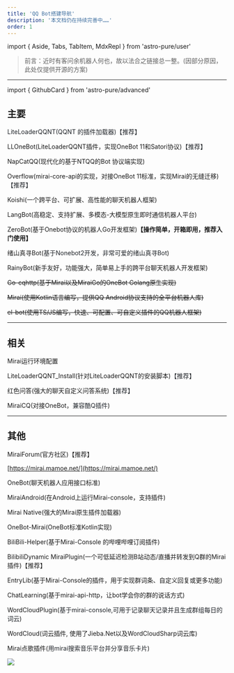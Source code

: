 ```yaml
---
title: 'QQ Bot搭建导航'
description: '本文档仍在持续完善中……'
order: 1
---
```


import { Aside, Tabs, TabItem, MdxRepl } from 'astro-pure/user'

> 前言：近时有客问余机器人何也，故以法合之链接总一整。(因部分原因，此处仅提供开源的方案) 
>

---

import { GithubCard } from 'astro-pure/advanced'

## 主要
<font style="color:rgb(31, 35, 40);">LiteLoaderQQNT(QQNT 的插件加载器)【推荐】</font>
<GithubCard repo='LiteLoaderQQNT/LiteLoaderQQNT' />

LLOneBot(LiteLoaderQQNT插件，实现OneBot 11和Satori协议)<font style="color:rgb(31, 35, 40);">【推荐】</font>
<GithubCard repo='LLOneBot/LLOneBot' />

NapCatQQ(现代化的基于NTQQ的Bot 协议端实现)<font style="color:rgb(31, 35, 40);"></font>
<GithubCard repo='NapNeko/NapCatQQ' />

Overflow(mirai-core-api的实现，对接OneBot 11标准，实现Mirai的无缝迁移)<font style="color:rgb(31, 35, 40);">【推荐】</font>
<GithubCard repo='MrXiaoM/Overflow' />

Koishi(一个跨平台、可扩展、高性能的聊天机器人框架)
<GithubCard repo='koishijs/koishi' />

LangBot(高稳定、支持扩展、多模态-大模型原生即时通信机器人平台)
<GithubCard repo='RockChinQ/LangBot' />

ZeroBot(基于Onebot协议的机器人Go开发框架)**【操作简单，开箱即用，推荐入门使用】**
<GithubCard repo='ZeroBot-Plugin' />

绪山真寻Bot(<font style="color:rgb(31, 35, 40);">基于Nonebot2开发，非常可爱的绪山真寻Bot</font>)
<GithubCard repo='HibiKier/zhenxun_bot' />

RainyBot(新手友好，功能强大，简单易上手的跨平台聊天机器人开发框架)
<GithubCard repo='RainyBot-Core' />

~~Go-cqhttp(基于Mirai以及MiraiGo的OneBot Golang原生实现)~~
<GithubCard repo='Mrs4s/go-cqhttp' />

~~Mirai(使用Kotlin语言编写，提供QQ Android协议支持的全平台机器人库)~~
<GithubCard repo='mamoe/mirai' />

~~el-bot(使用TS/JS编写，快速、可配置、可自定义插件的QQ机器人框架)~~
<GithubCard repo='YunYouJun/el-bot' />

---

## 相关
Mirai运行环境配置
<GithubCard repo='iTXTech/mcl-installer' />

LiteLoaderQQNT_Install(针对LiteLoaderQQNT的安装脚本)<font style="color:rgb(31, 35, 40);">【推荐】</font>
<GithubCard repo='LiteLoaderQQNT_Install' />

红色问答(强大的聊天自定义问答系统)<font style="color:rgb(31, 35, 40);">【推荐】</font>
<GithubCard repo='super1207/redreply' />

MiraiCQ(对接OneBot，<font style="color:rgb(36, 41, 47);">兼容酷Q插件</font>)
<GithubCard repo='super1207/MiraiCQ' />

---

## 其他
MiraiForum(官方社区)【推荐】

[https://mirai.mamoe.net/](https://mirai.mamoe.net/)

OneBot(聊天机器人应用接口标准)
<GithubCard repo='howmanybots/onebot' />

MiraiAndroid(在Android上运行Mirai-console，支持插件)
<GithubCard repo='mzdluo123/MiraiAndroid' />

Mirai Native(强大的Mirai原生插件加载器)
<GithubCard repo='iTXTech/mirai-native' />

OneBot-Mirai(OneBot标准Kotlin实现)
<GithubCard repo='yyuueexxiinngg/onebot-kotli' />

BiliBili-Helper(基于Mirai-Console 的哔哩哔哩订阅插件)
<GithubCard repo='cssxsh/bilibili-helper' />

BilibiliDynamic MiraiPlugin(一个可低延迟检测B站动态/直播并转发到Q群的Mirai插件)【推荐】
<GithubCard repo='Colter23/bilibili-dynamic-mirai-plugin' />

EntryLib(基于Mirai-Console的插件，用于实现群词条、自定义回复或更多功能)
<GithubCard repo='BillYang2016/entrylib' />

ChatLearning(基于mirai-api-http，让bot学会你的群的说话方式)
<GithubCard repo='JHue58/ChatLearning' />

WordCloudPlugin(<font style="color:rgb(31, 35, 40);">基于mirai-console,可用于记录聊天记录并且生成群组每日的词云</font>)
<GithubCard repo='myot233/WordCloudPlugin' />

WordCloud(词云插件, 使用了Jieba.Net以及WordCloudSharp词云库)
<GithubCard repo='Hellobaka/WordCloud' />

Mirai点歌插件(<font style="color:rgb(31, 35, 40);">用mirai搜索音乐平台并分享音乐卡片</font>)
<GithubCard repo='khjxiaogu/MiraiSongPlugin' />



![](https://cdn.nlark.com/yuque/0/2021/png/21392807/1618465400740-63ff3f79-7908-40c0-9a17-49fa52bd92fc.png)


